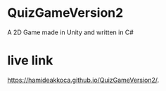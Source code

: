 # QuizGameVersion2
A 2D Game made in Unity and written in C#
# live link
https://hamideakkoca.github.io/QuizGameVersion2/.

